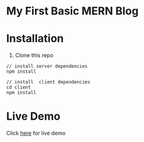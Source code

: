 # My First Basic MERN Blog

# Installation
1. Clone this repo
```
// install server dependencies
npm install

// install  client dependencies
cd client
npm install
```
# Live Demo 

Click [here](https://my-mern-blog.herokuapp.com/) for live demo

